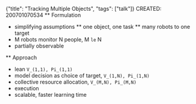 {"title": "Tracking Multiple Objects", "tags": ["talk"]}
CREATED: 200701070534
** Formulation
 * simplifying assumptions
 ** one object, one task
 ** many robots to one target
 * M robots monitor N people, M `le` N
 * partially observable

** Approach
 * lean `V_(1,1), Pi_(1,1)`
 * model decision as choice of target, `V_(1,N), Pi_(1,N)`
 * collective resource allocation, `V_(M,N), Pi_(M,N)`
 * execution
 * scalable, faster learning time
